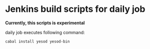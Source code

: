 Jenkins build scripts for daily job
===

__Currently, this scripts is experimental__

daily job executes following command:
```bash
cabal install yesod yesod-bin
```
